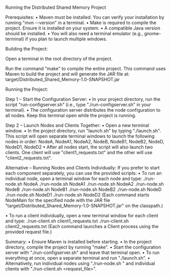 Running the Distributed Shared Memory Project

Prerequisites: • Maven must be installed. You can verify your installation by running "mvn --version" in a terminal. • Make is required to compile the project. Ensure it is installed on your system. • A compatible Java version should be installed. • You will also need a terminal emulator (e.g., gnome-terminal) if you plan to launch multiple windows.

Building the Project:

Open a terminal in the root directory of the project.

Run the command "make" to compile the entire project. This command uses Maven to build the project and will generate the JAR file at: target/Distributed_Shared_Memory-1.0-SNAPSHOT.jar

Running the Project:

Step 1 – Start the Configuration Server: • In your project directory, run the script "run-configserver.sh" (i.e., type "./run-configserver.sh" in your terminal). • The configuration server distributes the node configuration to all nodes. Keep this terminal open while the project is running.

Step 2 – Launch Nodes and Clients Together: • Open a new terminal window. • In the project directory, run "launch.sh" by typing "./launch.sh". This script will open separate terminal windows to launch the following nodes in order: NodeA, NodeA1, NodeA2, NodeB, NodeB1, NodeB2, NodeD, NodeD1, NodeD2 • After all nodes start, the script will also launch two clients. One client will use "client1_requests.txt" and the other will use "client2_requests.txt".

Alternative – Running Nodes and Clients Individually: If you prefer to start each component separately, you can use the provided scripts: • To run an individual node, open a terminal window for each node and type: ./run-node.sh NodeA
./run-node.sh NodeA1
./run-node.sh NodeA2
./run-node.sh NodeB
./run-node.sh NodeB1
./run-node.sh NodeB2
./run-node.sh NodeD
./run-node.sh NodeD1
./run-node.sh NodeD2
(Each command starts NodeMain for the specified node with the JAR file "target/Distributed_Shared_Memory-1.0-SNAPSHOT.jar" on the classpath.)

• To run a client individually, open a new terminal window for each client and type: ./run-client.sh client1_requests.txt
./run-client.sh client2_requests.txt
(Each command launches a Client process using the provided request file.)

Summary: • Ensure Maven is installed before starting. • In the project directory, compile the project by running "make". • Start the configuration server with "./run-configserver.sh" and leave that terminal open. • To run everything at once, open a separate terminal and run "./launch.sh". • Alternatively, run individual nodes using "./run-node.sh <NodeName>" and individual clients with "./run-client.sh <request_file>".
